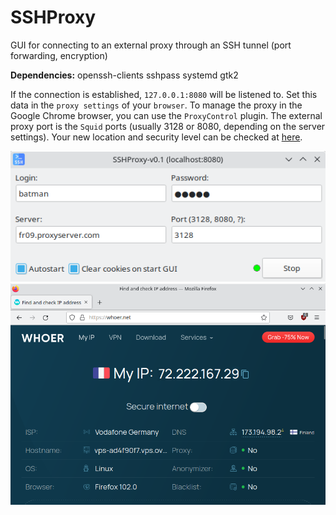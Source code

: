 # SSHProxy
GUI for connecting to an external proxy through an SSH tunnel (port forwarding, encryption)  
  
**Dependencies:** openssh-clients sshpass systemd gtk2  
  
If the connection is established, `127.0.0.1:8080` will be listened to. Set this data in the `proxy settings` of your `browser`. To manage the proxy in the Google Chrome browser, you can use the `ProxyControl` plugin. The external proxy port is the `Squid` ports (usually 3128 or 8080, depending on the server settings). Your new location and security level can be checked at [here](https://whoer.net).  
  
![](https://github.com/AKotov-dev/SSHProxy/blob/main/ScreenShots/ScreenShot1.png)  
![](https://github.com/AKotov-dev/SSHProxy/blob/main/ScreenShots/ScreenShot2.png)  

